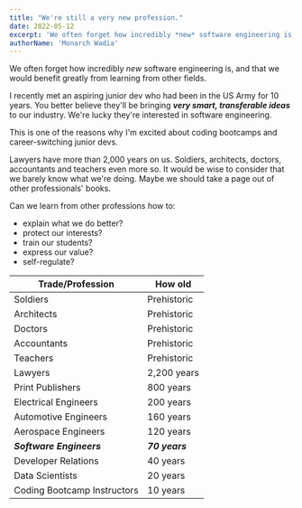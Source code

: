 ```yaml
---
title: "We're still a very new profession."
date: 2022-05-12
excerpt: 'We often forget how incredibly *new* software engineering is, and that we would benefit greatly from learning from other fields.'
authorName: 'Monarch Wadia'
---
```


We often forget how incredibly _new_ software engineering is, and that we would benefit greatly from learning from other fields.

I recently met an aspiring junior dev who had been in the US Army for 10 years. You better believe they'll be bringing **_very smart, transferable ideas_** to our industry. We're lucky they're interested in software engineering.

This is one of the reasons why I'm excited about coding bootcamps and career-switching junior devs.

Lawyers have more than 2,000 years on us. Soldiers, architects, doctors, accountants and teachers even more so. It would be wise to consider that we barely know what we're doing. Maybe we should take a page out of other professionals' books.

Can we learn from other professions how to:

- explain what we do better?
- protect our interests?
- train our students?
- express our value?
- self-regulate?

| Trade/Profession            | How old        |
| --------------------------- | -------------- |
| Soldiers                    | Prehistoric    |
| Architects                  | Prehistoric    |
| Doctors                     | Prehistoric    |
| Accountants                 | Prehistoric    |
| Teachers                    | Prehistoric    |
| Lawyers                     | 2,200 years    |
| Print Publishers            | 800 years      |
| Electrical Engineers        | 200 years      |
| Automotive Engineers        | 160 years      |
| Aerospace Engineers         | 120 years      |
| **_Software Engineers_**    | **_70 years_** |
| Developer Relations         | 40 years       |
| Data Scientists             | 20 years       |
| Coding Bootcamp Instructors | 10 years       |
